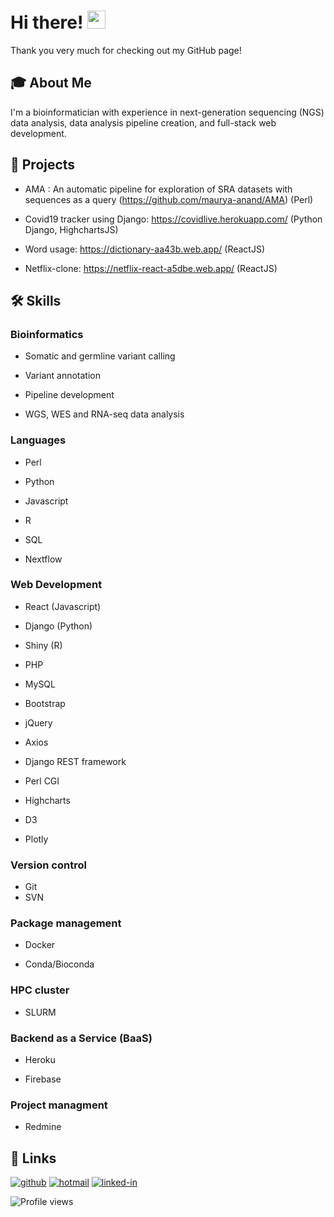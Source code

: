 # Hi there! <img src="https://media.giphy.com/media/hvRJCLFzcasrR4ia7z/giphy.gif" width="29px" height="29px"/>

Thank you very much for checking out my GitHub page!

## 🎓 About Me

I'm a bioinformatician with experience in next-generation sequencing (NGS) data analysis, data analysis pipeline creation, and full-stack web development.

## 📝 Projects

-   AMA : An automatic pipeline for exploration of SRA datasets with sequences as a query (<https://github.com/maurya-anand/AMA>) (Perl)

-   Covid19 tracker using Django: <https://covidlive.herokuapp.com/> (Python Django, HighchartsJS)

-   Word usage: <https://dictionary-aa43b.web.app/> (ReactJS)

-   Netflix-clone: <https://netflix-react-a5dbe.web.app/> (ReactJS)

## 🛠️ Skills

### Bioinformatics

-   Somatic and germline variant calling

-   Variant annotation

-   Pipeline development

-   WGS, WES and RNA-seq data analysis

### Languages

-   Perl

-   Python

-   Javascript

-   R

-   SQL

-   Nextflow

### Web Development

-   React (Javascript)

-   Django (Python)

-   Shiny (R)

-   PHP

-   MySQL

-   Bootstrap

-   jQuery

-   Axios

-   Django REST framework

-   Perl CGI

-   Highcharts

-   D3

-   Plotly

### Version control

-   Git
-   SVN

### Package management

-   Docker

-   Conda/Bioconda

### HPC cluster

-   SLURM

### Backend as a Service (BaaS)

-   Heroku

-   Firebase

### Project managment

-   Redmine

## 🔗 Links

[![github](https://img.shields.io/badge/GitHub-0078D4?style=for-the-badge&logo=GitHub&logoColor=white)](https://github.com/maurya-anand) [![hotmail](https://img.shields.io/badge/Microsoft_Outlook-0078D4?style=for-the-badge&logo=microsoft-outlook&logoColor=white)](mailto:anandmaurya@hotmail.com) [![linked-in](https://img.shields.io/badge/Linked_In-0078D4?style=for-the-badge&logo=LinkedIn&logoColor=white)](https://www.linkedin.com/in/anand-maurya-/)


![Profile views](https://gpvc.arturio.dev/akm0001) 

